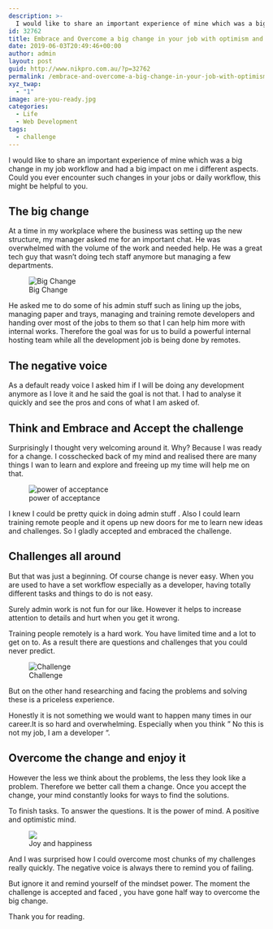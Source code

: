 ```yaml
---
description: >-
  I would like to share an important experience of mine which was a big change in my job workflow and had a big impact on me i different aspects. Could you ever encounter such changes in your jobs or daily workflow, this might be helpful to you.
id: 32762
title: Embrace and Overcome a big change in your job with optimism and acceptance
date: 2019-06-03T20:49:46+00:00
author: admin
layout: post
guid: http://www.nikpro.com.au/?p=32762
permalink: /embrace-and-overcome-a-big-change-in-your-job-with-optimism-and-acceptance/
xyz_twap:
  - "1"
image: are-you-ready.jpg
categories:
  - Life
  - Web Development
tags:
  - challenge
---
```


I would like to share an important experience of mine which was a big change in my job workflow and had a big impact on me i different aspects. Could you ever encounter such changes in your jobs or daily workflow, this might be helpful to you.

## The big change

At a time in my workplace where the business was setting up the new structure, my manager asked me for an important chat. He was overwhelmed with the volume of the work and needed help. He was a great tech guy that wasn&#8217;t doing tech staff anymore but managing a few departments.

  <figure>
  <img src="/images/big-change.jpg" alt="Big Change" />
    <figcaption>Big Change
  </figcaption>
  </figure>

He asked me to do some of his admin stuff such as lining up the jobs, managing paper and trays, managing and training remote developers and handing over most of the jobs to them so that I can help him more with internal works. Therefore the goal was for us to build a powerful internal hosting team while all the development job is being done by remotes.

## The negative voice

As a default ready voice I asked him if I will be doing any development anymore as I love it and he said the goal is not that. I had to analyse it quickly and see the pros and cons of what I am asked of.

## Think and Embrace and Accept the challenge

Surprisingly I thought very welcoming around it. Why? Because I was ready for a change. I cosschecked back of my mind and realised there are many things I wan to learn and explore and freeing up my time will help me on that.

<figure class="aligncenter">
  <img src="/images/acceptance.jpg" alt="power of acceptance" />
  <figcaption>power of acceptance
  </figcaption>
</figure>

I knew I could be pretty quick in doing admin stuff . Also I could learn training remote people and it opens up new doors for me to learn new ideas and challenges. So I gladly accepted and embraced the challenge.

## Challenges all around

But that was just a beginning. Of course change is never easy. When you are used to have a set workflow especially as a developer, having totally different tasks and things to do is not easy.

Surely admin work is not fun for our like. However it helps to increase attention to details and hurt when you get it wrong.

Training people remotely is a hard work. You have limited time and a lot to get on to. As a result there are questions and challenges that you could never predict. 

<figure >
<img src="/images/challenge.jpg" alt="Challenge" /> 
  <figcaption>Challenge</figcaption>
</figure>

But on the other hand researching and facing the problems and solving these is a priceless experience.

Honestly it is not something we would want to happen many times in our career.It is so hard and overwhelming. Especially when you think &#8221; No this is not my job, I am a developer &#8220;.

## Overcome the change and enjoy it

However the less we think about the problems, the less they look like a problem. Therefore we better call them a change. Once you accept the change, your mind constantly looks for ways to find the solutions.

To finish tasks. To answer the questions. It is the power of mind. A positive and optimistic mind.

<figure>
<img src="/images/challenge-accepted.jpg"/> 
<figcaption>Joy and happiness</figcaption>
</figure>

And I was surprised how I could overcome most chunks of my challenges really quickly. The negative voice is always there to remind you of failing.

But ignore it and remind yourself of the mindset power. The moment the challenge is accepted and faced , you have gone half way to overcome the big change.

Thank you for reading.
